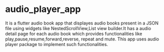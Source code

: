 # audio_player_app

It is a flutter audio book app that displayes audio books present in a JSON file using widgets like NestedScrollView,List view builder.It has a audio detail page for each audio book which provides functionalities like play,pause,resume,forward,reverse, repeat and mute. This app uses audio player package to implement such functionalities.
